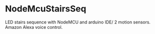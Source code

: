 # NodeMcuStairsSeq
LED stairs sequence with NodeMCU and arduino IDE/
2 motion sensors.
Amazon Alexa voice control.
